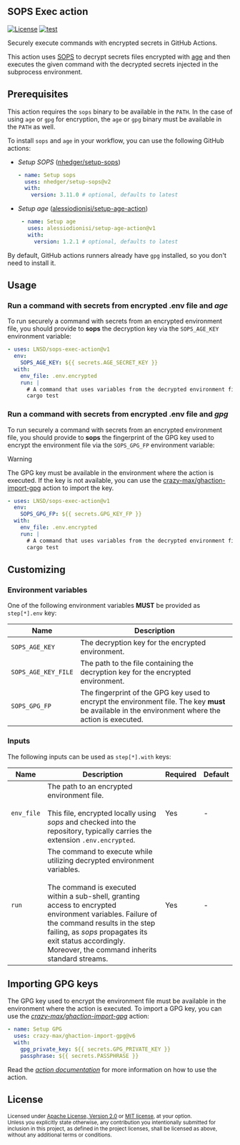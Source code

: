 SOPS Exec action
----------------

[![License](https://img.shields.io/badge/License-MIT%20OR%20Apache%202.0-blue.svg)](#license)
[![test](https://github.com/LNSD/sops-exec-action/actions/workflows/test.yaml/badge.svg)](https://github.com/LNSD/sops-exec-action/actions/workflows/test.yaml)

Securely execute commands with encrypted secrets in GitHub Actions.

This action uses [SOPS](https://getsops.io/) to decrypt secrets files encrypted with [age](https://age-encryption.org/)
and then executes the given command with the decrypted secrets injected in the subprocess environment.

## Prerequisites

This action requires the `sops` binary to be available in the `PATH`. In the case of using `age` or `gpg` for 
encryption, the `age` or `gpg` binary must be available in the `PATH` as well.

To install `sops` and `age` in your workflow, you can use the following GitHub actions:

- _Setup SOPS_ ([nhedger/setup-sops](https://github.com/marketplace/actions/setup-sops))

  ```yaml
  - name: Setup sops
    uses: nhedger/setup-sops@v2
    with:
      version: 3.11.0 # optional, defaults to latest
  ```

- _Setup age_ ([alessiodionisi/setup-age-action](https://github.com/marketplace/actions/setup-age))

   ```yaml
    - name: Setup age
      uses: alessiodionisi/setup-age-action@v1
      with:
        version: 1.2.1 # optional, defaults to latest
    ```

By default, GitHub actions runners already have `gpg` installed, so you don't need to install it.


## Usage

### Run a command with secrets from encrypted .env file and _age_

To run securely a command with secrets from an encrypted environment file, you should provide
to **sops** the decryption key via the `SOPS_AGE_KEY` environment variable:

```yaml
- uses: LNSD/sops-exec-action@v1
  env:
    SOPS_AGE_KEY: ${{ secrets.AGE_SECRET_KEY }}
  with:
    env_file: .env.encrypted
    run: |
      # A command that uses variables from the decrypted environment file (e.g., cargo test)
      cargo test
```

### Run a command with secrets from encrypted .env file and _gpg_

To run securely a command with secrets from an encrypted environment file, you should provide
to **sops** the fingerprint of the GPG key used to encrypt the environment file via the `SOPS_GPG_FP` 
environment variable:

> [!Warning]
> The GPG key must be available in the environment where the action is executed. If the key is not
> available, you can use the [crazy-max/ghaction-import-gpg](https://github.com/marketplace/actions/import-gpg) 
> action to import the key.

```yaml
- uses: LNSD/sops-exec-action@v1
  env:
    SOPS_GPG_FP: ${{ secrets.GPG_KEY_FP }}
  with:
    env_file: .env.encrypted
    run: |
      # A command that uses variables from the decrypted environment file (e.g., cargo test)
      cargo test
```

## Customizing

### Environment variables

One of the following environment variables **MUST** be provided as `step[*].env` key:

| Name                | Description                                                                                                                                         |
|---------------------|-----------------------------------------------------------------------------------------------------------------------------------------------------|
| `SOPS_AGE_KEY`      | The decryption key for the encrypted environment.                                                                                                   |
| `SOPS_AGE_KEY_FILE` | The path to the file containing the decryption key for the encrypted environment.                                                                   |
| `SOPS_GPG_FP`       | The fingerprint of the GPG key used to encrypt the environment file. The key **must** be available in the environment where the action is executed. |

### Inputs

The following inputs can be used as `step[*].with` keys:

| Name       | Description                                                                                                                                                                                                                                                                                                                             | Required | Default |
|------------|-----------------------------------------------------------------------------------------------------------------------------------------------------------------------------------------------------------------------------------------------------------------------------------------------------------------------------------------|----------|---------|
| `env_file` | The path to an encrypted environment file.<br/><br/> This file, encrypted locally using _sops_ and checked into the repository, typically carries the extension `.env.encrypted`.                                                                                                                                                       | Yes      | -       |
| `run`      | The command to execute while utilizing decrypted environment variables.<br/><br/>The command is executed within a sub-shell, granting access to encrypted environment variables. Failure of the command results in the step failing, as _sops_ propagates its exit status accordingly. Moreover, the command inherits standard streams. | Yes      | -       |


## Importing GPG keys

The GPG key used to encrypt the environment file must be available in the environment where the action is executed. To 
import a GPG key, you can use the _[crazy-max/ghaction-import-gpg](https://github.com/marketplace/actions/import-gpg)_
action:

```yaml
- name: Setup GPG
  uses: crazy-max/ghaction-import-gpg@v6
  with:
    gpg_private_key: ${{ secrets.GPG_PRIVATE_KEY }}
    passphrase: ${{ secrets.PASSPHRASE }}
```

Read the _[action documentation](https://github.com/marketplace/actions/import-gpg)_ for more information on 
how to use the action.


## License

<sup>
Licensed under <a href="LICENSE-APACHE">Apache License, Version 2.0</a> or <a href="LICENSE-MIT">MIT license</a>, at your option.
</sup>

<br>

<sub>
Unless you explicitly state otherwise, any contribution you intentionally submitted for inclusion in this project,
as defined in the project licenses, shall be licensed as above, without any additional terms or conditions.
</sub>
